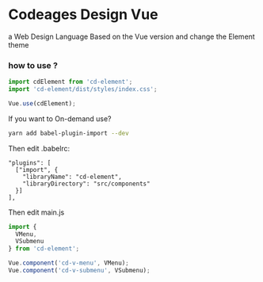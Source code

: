# Codeages Design Vue

a Web Design Language Based on the Vue version and change the Element theme


### how to use ?

```js
import cdElement from 'cd-element';
import 'cd-element/dist/styles/index.css';

Vue.use(cdElement);
```

If you want to On-demand use? 

```bash
yarn add babel-plugin-import --dev
```

Then edit .babelrc:

```
"plugins": [
  ["import", {
    "libraryName": "cd-element",
    "libraryDirectory": "src/components"
  }]
],
```

Then edit main.js

```js
import {
  VMenu,
  VSubmenu
} from 'cd-element';

Vue.component('cd-v-menu', VMenu);
Vue.component('cd-v-submenu', VSubmenu);
```